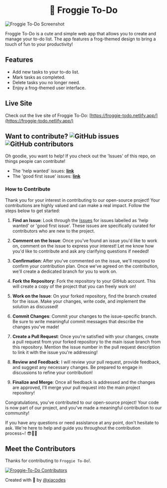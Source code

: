 <h1 align=center> 🐸 Froggie To-Do </h1>



![Froggie To-Do Screenshot](https://github.com/xiacodes/Froggie-To-Do/assets/113255772/746b576f-8331-4a74-b76b-41eef4e631e9)

Froggie To-Do is a cute and simple web app that allows you to create and manage your to-do list. The app features a frog-themed design to bring a touch of fun to your productivity!



## Features

- Add new tasks to your to-do list.
- Mark tasks as completed.
- Delete tasks you no longer need.
- Enjoy a frog-themed user interface.

## Live Site

Check out the live site of Froggie To-Do: [https://froggie-todo.netlify.app/](https://froggie-todo.netlify.app/)

## Want to contribute? ![GitHub issues](https://img.shields.io/github/issues/xiacodes/Froggie-To-Do?style=flat-square&color=8ecae6) ![GitHub contributors](https://img.shields.io/github/contributors/xiacodes/Froggie-To-Do?style=flat-square&color=e5989b)
Oh goodie, you want to help! If you check out the 'Issues' of this repo, on things people can contribute!
- The 'help wanted' issues: [**link**](https://github.com/xiacodes/Froggie-To-Do/labels/help%20wanted)
- The 'good first issue' issues: [**link**](https://github.com/xiacodes/Froggie-To-Do/labels/good%20first%20issue)

### How to Contribute

Thank you for your interest in contributing to our open-source project! Your contributions are highly valued and can make a real impact. Follow the steps below to get started:

1. **Find an Issue**: Look through the [Issues](https://github.com/xiacodes/Froggie-To-Do/issues) for issues labelled as 'help wanted' or 'good first issue'. These issues are specifically curated for contributors who are new to the project.

2. **Comment on the Issue**: Once you've found an issue you'd like to work on, comment on the issue to express your interest! Let me know how you'd like to contribute and ask any clarifying questions if needed!

3. **Confirmation**: After you've commented on the issue, we'll respond to confirm your contribution plan. Once we've agreed on the contribution, we'll create a dedicated branch for you to work on.

4. **Fork the Repository**: Fork the repository to your GitHub account. This will create a copy of the project that you can freely work on!

5. **Work on the Issue**: On your forked repository, find the branch created for the issue. Make your changes, write code, and implement the solution as discussed!

6. **Commit Changes**: Commit your changes to the issue-specific branch. Be sure to write meaningful commit messages that describe the changes you've made!

7. **Create a Pull Request**: Once you're satisfied with your changes, create a pull request from your forked repository to the main issue branch from this repository. Mention the issue number in the pull request description to link it with the issue you're addressing!

8. **Review and Feedback**: I will review your pull request, provide feedback, and suggest any necessary changes. Be prepared to engage in discussions to refine your contribution!

9. **Finalize and Merge**: Once all feedback is addressed and the changes are approved, I'll merge your pull request into the main project repository!

Congratulations, you've contributed to our open-source project! Your code is now part of our project, and you've made a meaningful contribution to our community!

If you have any questions or need assistance at any point, don't hesitate to ask. We're here to help and guide you throughout the contribution process~! 😎👍🏾

## Meet the Contributors 

Thanks for contributing to `Froggie To-Do`!.

<a href="https://github.com/xiacodes/Froggie-To-Do/graphs/contributors">
  <img src="https://contrib.rocks/image?repo=xiacodes/Froggie-To-Do" alt ="Froggie-To-Do Contributors"/>
</a>





Created with 💚 by [@xiacodes](https://github.com/xiacodes)
